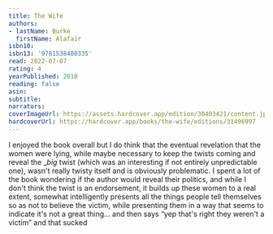 ```yaml
---
title: The Wife
authors:
- lastName: Burke
  firstName: Alafair
isbn10:
isbn13: '9781538480335'
read: 2022-07-07
rating: 4
yearPublished: 2018
reading: false
asin:
subtitle:
narrators:
coverImageUrl: https://assets.hardcover.app/edition/30403421/content.jpeg
hardcoverUrl: https://hardcover.app/books/the-wife/editions/31496997
---
```

<x-spoiler>I enjoyed the book overall but I do think that the eventual revelation that the women were lying, while maybe necessary to keep the twists coming and reveal the </x-spoiler> <x-spoiler>__big_</x-spoiler> <x-spoiler> twist (which was an interesting if not entirely unpredictable one), wasn't really twisty itself and is obviously problematic. I spent a lot of the book wondering if the author would reveal their politics, and while I don't think the twist is an endorsement, it builds up these women to a real extent, somewhat intelligently presents all the things people tell themselves so as not to believe the victim, while presenting them in a way that seems to indicate it's not a great thing… and then says “yep that's right they weren't a victim” and that sucked</x-spoiler>
